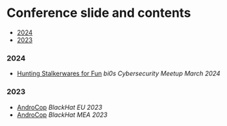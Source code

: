 # Conference slide and contents

- [2024](#2024)
- [2023](#2023)

### 2024

- [Hunting Stalkerwares for Fun](bi0sMeetupMarch2024/bi0s-meetup&#32;BLR&#32;March&#32;2.pptx) *bi0s Cybersecurity Meetup March 2024*

### 2023 

- [AndroCop](BlackHat-EU23/AndroCop-BlackHat-EU.pptx) *BlackHat EU 2023*
- [AndroCop](BlackHat-MEA23/AndroCop-BlackHat-MEA.pptx) *BlackHat MEA 2023*
